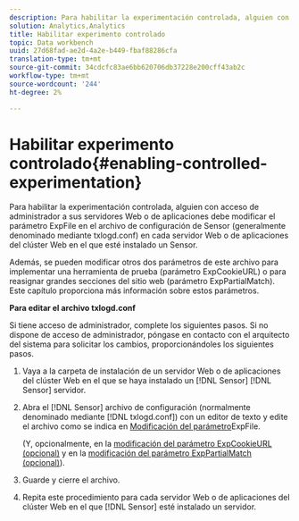 ```yaml
---
description: Para habilitar la experimentación controlada, alguien con acceso de administrador a sus servidores Web o de aplicaciones debe modificar el parámetro ExpFile en el archivo de configuración de Sensor (generalmente denominado mediante txlogd.conf) en cada servidor Web o de aplicaciones del clúster Web en el que esté instalado un Sensor.
solution: Analytics,Analytics
title: Habilitar experimento controlado
topic: Data workbench
uuid: 27d68fad-ae2d-4a2e-b449-fbaf88286cfa
translation-type: tm+mt
source-git-commit: 34cdcfc83ae6bb620706db37228e200cff43ab2c
workflow-type: tm+mt
source-wordcount: '244'
ht-degree: 2%

---
```



# Habilitar experimento controlado{#enabling-controlled-experimentation}

Para habilitar la experimentación controlada, alguien con acceso de administrador a sus servidores Web o de aplicaciones debe modificar el parámetro ExpFile en el archivo de configuración de Sensor (generalmente denominado mediante txlogd.conf) en cada servidor Web o de aplicaciones del clúster Web en el que esté instalado un Sensor.

Además, se pueden modificar otros dos parámetros de este archivo para implementar una herramienta de prueba (parámetro ExpCookieURL) o para reasignar grandes secciones del sitio web (parámetro ExpPartialMatch). Este capítulo proporciona más información sobre estos parámetros.

**Para editar el archivo txlogd.conf**

Si tiene acceso de administrador, complete los siguientes pasos. Si no dispone de acceso de administrador, póngase en contacto con el arquitecto del sistema para solicitar los cambios, proporcionándoles los siguientes pasos.

1. Vaya a la carpeta de instalación de un servidor Web o de aplicaciones del clúster Web en el que se haya instalado un [!DNL Sensor] [!DNL Sensor] servidor.
1. Abra el [!DNL Sensor] archivo de configuración (normalmente denominado mediante [!DNL txlogd.conf]) con un editor de texto y edite el archivo como se indica en [Modificación del parámetro](../../../home/c-undst-ctrld-exp/t-en-ctrld-exp/c-mod-expfile-prm.md#concept-25232b386a654870becc789d4f1fcc28)ExpFile.

   (Y, opcionalmente, en la [modificación del parámetro ExpCookieURL (opcional)](../../../home/c-undst-ctrld-exp/t-en-ctrld-exp/c-mod-expckurl-prm.md#concept-215bf86bab4e4ec0b0cc803ec48a8fcf) y en la [modificación del parámetro ExpPartialMatch (opcional)](../../../home/c-undst-ctrld-exp/t-en-ctrld-exp/c-mod-expplmth-prm.md#concept-9c817c4c49b74287b0f70d6a1a37655e)).

1. Guarde y cierre el archivo.
1. Repita este procedimiento para cada servidor Web o de aplicaciones del clúster Web en el que [!DNL Sensor] esté instalado un servidor.
